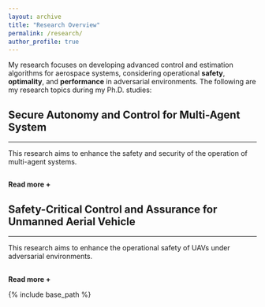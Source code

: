 ```yaml
---
layout: archive
title: "Research Overview"
permalink: /research/
author_profile: true
---
```


My research focuses on developing advanced control and estimation algorithms for aerospace systems, considering operational <strong>safety</strong>, <strong>optimality</strong>, and <strong>performance</strong> in adversarial environments. The following are my research topics during my Ph.D. studies:



<h2> Secure Autonomy and Control for Multi-Agent System </h2>
<hr>  
<div id="dots" style="display:inline"> This research aims to enhance the safety and security of the operation of multi-agent systems. </div>
<div id="more" style="display:none"> <strong> Research Motivation: </strong> <br> 
Multi-agent systems (MASs) have recently gained significant attention for their ability to solve complex engineering problems. The main goal in operating MASs is to achieve <strong> consensus </strong> among agents (e.g., UAVs, robots, autonomous vehicles) to satisfy their collaborative objectives. For instance, the vehicle dynamics for urban air mobility (UAM) operation can be represented through MAS, where UAM aerial vehicles (AVs) can achieve their UAM missions (e.g., formation control and velocity-matching consensus) by exchanging their information (position and velocity) with neighbors. Therefore, the communication between agents plays a significant role in the operation of MASs. However, this communication-based structure results in MASs being <strong> vulnerable </strong> to various malicious entities, such as cyberattacks, disturbances, and system faults. Therefore, it is important to develop advanced control algorithms to enhance the safety and security of MASs despite those threats.

<hr>  
<div style="text-align:center;">
  <img src="/images/MAS.png" alt="MAS" style="width:60%">
  <figcaption> Figure: A system vulnerability (i.e., sensor disruptions and attack propagation via a network) of MASs under cyberattacks. </figcaption>
</div>
<hr>  

The following is the summary of our ongoing research:

<h2> Reactive Multi-Agent System Defense Strategy </h2>

<p> <strong> Objective: </strong> <br>
In this research topic, we aim to design <strong> resilient control </strong> and <strong> estimation </strong> algorithms that can directly <strong> mitigate </strong> the impact of adversities. To this end, we developed resilient sensor fusion and estimation algorithms that can filter out the malicious data/information embedded in measurement output. The following videos show the realistic UAM operation in Greater Atlanta with four AVs conducting reference tracking control with formation flight. The left video shows the off-nominal UAM operation with a high risk of collisions. However, the right video shows the resilient UAM operation using our proposed method with high-assured safety. 
</p>

<div align="center">
  <video width="450" height="340" autoplay loop muted>
  <source src ="/images/FDI_Off_Nominal.mp4" type="video/mp4">
  </video>
  <video width="450" height="340" autoplay loop muted>
  <source src ="/images/FDI_Resilient.mp4" type="video/mp4">
  </video>
</div>
<br>

<strong>Publication:</strong>
<br>
<small> <span style="text-decoration: underline;"><strong>S. Hwang</strong></span>, M. Cho, and I. Hwang, "An Observer-Based Resilient Control Strategy for Leader-Follower Multi-Agent Systems Under False-Data-Injection Attacks", <i>2024 Midwest Workshop in Control and Game Theory</i>, April 27-28, 2024, Northwestern University, Illinois, USA. </small>
<br>
<small> <span style="text-decoration: underline;"><strong>S. Hwang</strong></span>, M. Cho, G, Wu, and I. Hwang, "Resilient Tracking Control For Leader-Follower Multi-Agent Systems Against Sinusoidal Sensor Attacks: An LMI-Based Framework", <i>IEEE Control Systems Letters</i>, June. 2025. </small>
<hr>  


<h2> Proactive Multi-Agent System Defense Strategy </h2>

<p> <strong> Objective: </strong> <br>
In this research topic, we focus on developing <strong> security metrics </strong> for multi-AVs that can measure the potential risk (e.g., collisions) by stealthy attacks. We specifically utilize an over-approximated ellipsoidal reachable set through the Lyapunov stability criterion. This reachable set (red-shaded ellipsoids) indicates the level of performance degradation (e.g., trajectory deviation) posed by attacks at certain future time steps. If there are overlaps between reachable sets, we can identify that associated AVs may have <strong> potential risks </strong> in terms of collisions during operation.</p>

<div align="center">
  <video width="470" height="360" autoplay loop muted>
  <source src ="/images/Risk_Assessment1.mp4" type="video/mp4">
  </video>
  <video width="470" height="360" autoplay loop muted>
  <source src ="/images/Risk_Assessment2.mp4" type="video/mp4">
  </video>
</div>
<br>

<strong>Publication:</strong>
<br>
<small> <span style="text-decoration: underline;"><strong>S. Hwang</strong></span>, M. Cho, S. Kim, and I. Hwang, "An LMI-Based Risk Assessment of Leader-Follower Multi-Agent System Under Stealthy Cyberattacks." <i>IEEE Control Systems Letters</i>, vol. 7, pp. 419-2424, 2023 (also presented at the 62nd IEEE Conference on Decision and Control). </small>
<br>
<small> M, Cho, <span style="text-decoration: underline;"><strong>S. Hwang</strong></span>, and I. Hwang, "Risk Assessment of Multi-Agent System Under Denial-of-Service Cyberattacks Using Reachable Set Synthesis." <i>2024 American Control Conference (ACC)</i>, pp. 1293-1298. IEEE, Toronto, Canada, July. 2024.</small>
<hr>  

<!-- 
<h2> [3] Multi-Vehicle Coordination with Network Connectivity </h2>

<p> <strong> Objective: </strong> In this research topic, TBD... </p>
-->

</div>

<hr style="height:1pt; visibility:hidden;" />
<btn onclick="myFunction1()" id="myBtn"><strong>Read more +</strong></btn> 

 
<h2> Safety-Critical Control and Assurance for Unmanned Aerial Vehicle </h2>
<hr>  
<div id="dot2" style="display:inline"> This research aims to enhance the operational safety of UAVs under adversarial environments. </div>
<div id="mor2" style="display:none"> <strong> Research Motivation: </strong> <br>
One of the key aspects of researching Unmanned Aerial Vehicles (UAVs) is <strong> <i> how to enhance or fully guarantee their operational safety? </i> </strong> UAVs are particularly vulnerable to various malicious threats, such as disturbances, wind gusts, and cyberattacks. For example, in terms of cybersecurity, GPS sensors on UAVs can be easily compromised by cyberattacks, leading to significant degradation in operational performance, such as tracking a destination. To address this challenge, we aim to develop safety-critical control and assurance algorithms to enhance the operational safety of UAVs.

<hr>  
<div style="text-align:center;">
  <img src="/images/UAV_Controller.png" alt="MAS" style="width:75%">
  <figcaption> Figure: A control architecture of UAV and potential system vulnerability under cyberattacks. </figcaption>
</div>
<hr>

The following is the summary of our ongoing research:

<h2> Risk Assessment for UAVs under GPS Stealthy Attacks </h2>

<p> <strong> Objective: </strong> <br>
In this research, we aim to develop a <strong> model-based risk assessment </strong> methodology for quadrotor UAVs under GPS stealthy attacks. These attacks represent particularly severe cyber threats due to their covert nature, allowing them to significantly degrade system performance without triggering alarms. To address this challenge, we propose a reachability-based security metric to quantify the extent of performance degradation caused by potential stealthy attacks. This methodology can be applicable to UAV tracking control operations in urban-like environments, where GPS sensor values are highly susceptible to compromise by attackers. 
</p>

<hr>  
<div style="text-align:center;">
  <img src="/images/Risk1.png" alt="MAS" style="width:40%">
  <img src="/images/Risk2.png" alt="MAS" style="width:40%">
</div>
<br>

<strong>Publication:</strong> To be appear
<br>
<hr>  

<h2> UAV Safety-Filter Design through Control Barrier Function </h2>

<p> <strong> Objective: </strong> <br>
This research aims to propose a safety-critical controller for nonlinear affine systems under actuator cyberattacks and model uncertainties. The approach combines a robust sliding mode-based control barrier function (SM-CBF) to address model uncertainties and an LSTM-based attack detector to identify compromised actuator channels. Conventional CBF controllers are sensitive to model dynamics, leading to safety violations under uncertainties and attacks. The proposed SM-CBF ensures safety despite these challenges, while the LSTM-based detector swiftly identifies compromised inputs. The methodology's effectiveness is demonstrated through quadrotor UAV stabilization in a high-fidelity simulator with Gazebo and PX4-ROS2.
</p>

<hr>  
<div style="text-align:center;">
  <img src="/images/PX4.png" alt="MAS" style="width:55%">
  <figcaption> Figure: A control architecture for quadrotor UAV using reconfigurable SM-CBF safety filter and LSTM-based attack detector. </figcaption>
</div>

<div align="center">
  <video width="600" height="400" autoplay loop muted>
  <source src ="/images/PX4.mp4" type="video/mp4">
  </video>
</div>
<br>

<strong>Publication:</strong>
<br>
<small> S. Kim, M. Cho, <span style="text-decoration: underline;"><strong>S. Hwang</strong></span>, and I. Hwang, "Safety-Critical Control for Nonlinear Affine System With Robustness and Attack Recovery." <i>AIAA SciTech 2025 Forum</i>, Orlando, Florida, Jan 2025. </small>
<hr>  


</div>

<hr style="height:1pt; visibility:hidden;" />
<btn onclick="myFunction2()" id="myBt2"><strong>Read more +</strong></btn> 





<script>
function myFunction1() {
  var dots = document.getElementById("dots");
  var moreText = document.getElementById("more");
  var btnText = document.getElementById("myBtn");

  if (dots.style.display === "none") {
    dots.style.display = "inline";
    btnText.innerHTML = "<strong>Read more +</strong>"; 
    moreText.style.display = "none";
  } else {
    dots.style.display = "none";
    btnText.innerHTML = "<strong>Read less -</strong>"; 
    moreText.style.display = "inline";
  }
}

function myFunction2() {
  var dots2 = document.getElementById("dot2");
  var moreText2 = document.getElementById("mor2");
  var btnText2 = document.getElementById("myBt2");

  if (dots2.style.display === "none") {
    dots2.style.display = "inline";
    btnText2.innerHTML = "<strong>Read more +</strong>"; 
    moreText2.style.display = "none";
  } else {
    dots2.style.display = "none";
    btnText2.innerHTML = "<strong>Read less -</strong>"; 
    moreText2.style.display = "inline";
  }
}
  
</script>

{% include base_path %}



